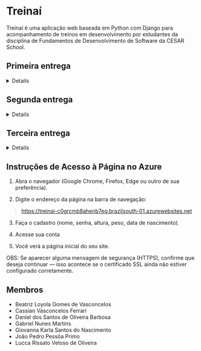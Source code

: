 # Treinaí

Treinaí é uma aplicação web baseada em Python com Django para acompanhamento de treinos em desenvolvimento por estudantes da disciplina de Fundamentos de Desenvolvimento de Software da CESAR School.

## Primeira entrega

<details>
  
* [Figma](https://www.figma.com/design/a4XMSIZADPvGHmeOgjNQAR/Lo-Fi-Treina%C3%AD?node-id=0-1&t=etEegkhoiLEPXzsp-1)

* [Screencast](https://youtu.be/QF5dc3fF2Ow)

* Backlog
<img width="1875" height="957" alt="Backlog1" src="https://github.com/user-attachments/assets/871a0515-3563-4788-a291-b440fe327eb1" />

* Sprint
<img width="1873" height="955" alt="quadro1_sprint" src="https://github.com/user-attachments/assets/388ac153-011e-4721-802c-5e79483c6845" />

* [Histórias](https://docs.google.com/document/d/1nskFYTLay5ukKv1aLaWjdS51-D0iQldLhl93W5BLoj8/edit?usp=sharing)

</details>

## Segunda entrega

<details>

* [Jira](https://cesar-team-ys52210m.atlassian.net/jira/software/projects/TREIN/boards/4?atlOrigin=eyJpIjoiYWJmZjdiYzdjNTcyNDk4NWI1ZWUwMDk5NjQ4N2M0YjgiLCJwIjoiaiJ9)

* Backlog
<img width="1919" height="1033" alt="quadro2_backlog" src="https://github.com/user-attachments/assets/a0478bd1-1077-42a1-9af1-4968724fc389" />

* Sprint
<img width="1919" height="1031" alt="quadro2_sprint" src="https://github.com/user-attachments/assets/c2838bcf-9c17-4c89-82ca-266ff55bc1f3" />

* Bugtracker
  <img width="1919" height="1034" alt="bugtracker" src="https://github.com/user-attachments/assets/6ca1d2ba-2493-4e82-b40f-a915c220c3d3"/>

* [Relatório programação em par](https://docs.google.com/document/d/1fdD-QaiXSmVtaeB57ypChtCTnbF1S1TEWM8AG5SRYdY/edit?usp=sharing)

* [Update na protitpação das histórias](https://youtu.be/c7jyzcp53gI)
 > Também visível pelo figma.

* [Screencast histórias em produção (deploy)](https://www.youtube.com/watch?v=wNvsl2hhWSY)

* [Link do site na azure](https://treinai-c0grcmb8ahenb7eq.brazilsouth-01.azurewebsites.net)

</details>

## Terceira entrega

<details>

* [Screencast das histórias em produção (deploy)](https://youtu.be/jcKH6bFveAU)

* [Screencast do CI/CD com build e deployment automatizado](https://youtu.be/xd7aVNyGLK4)

* [Screencast dos testes de sistema E2E](https://youtu.be/hNfr-u2HbyQ)

* [Link do site na azure](https://treinai-c0grcmb8ahenb7eq.brazilsouth-01.azurewebsites.net)

* [Relatório da programação em pares](https://docs.google.com/document/d/1A0s3Aya1NhzuH-3Q17jQE0ekMAcQqHCgDTuv_U1PevE/edit?usp=sharing)

* Sprint
<img width="1919" height="1079" alt="e3_board" src="https://github.com/user-attachments/assets/f4dd38d4-98b4-48c2-8c42-e7e676d46b68" />

> [Jira](https://cesar-team-ys52210m.atlassian.net/jira/software/projects/TREIN/boards/4?sprintStarted=true&atlOrigin=eyJpIjoiODU2MmU2MzIzYmU5NGZhNjlhMzFiZGJkYWVmZGU4ZmYiLCJwIjoiaiJ9)

* Backlog
<img width="1919" height="1079" alt="e3_backlog" src="https://github.com/user-attachments/assets/33a978f0-d0e4-4481-b083-d71cbe0d948b" />

> [Jira](https://cesar-team-ys52210m.atlassian.net/jira/software/projects/TREIN/boards/4?sprintStarted=true&atlOrigin=eyJpIjoiODU2MmU2MzIzYmU5NGZhNjlhMzFiZGJkYWVmZGU4ZmYiLCJwIjoiaiJ9)

* Bugtracker Atualizado:
<img width="1919" height="1079" alt="e3_bugtracker" src="https://github.com/user-attachments/assets/0eadc430-f1f7-46e8-826e-f3617e569a30" />

</details>

## Instruções de Acesso à Página no Azure

1. Abra o navegador (Google Chrome, Firefox, Edge ou outro de sua preferência).

2. Digite o endereço da página na barra de navegação:

> https://treinai-c0grcmb8ahenb7eq.brazilsouth-01.azurewebsites.net

3. Faça o cadastro (nome, senha, altura, peso, data de nascimento).

4. Acesse sua conta

5. Você verá a página inicial do seu site.

OBS: Se aparecer alguma mensagem de segurança (HTTPS), confirme que deseja continuar — isso acontece se o certificado SSL ainda não estiver configurado corretamente.

## Membros

* Beatriz Loyola Gomes de Vasconcelos
* Cassian Vasconcelos Ferrari
* Daniel dos Santos de Oliveira Barbosa
* Gabriel Nunes Martins
* Giovanna Karla Santos do Nascimento
* João Pedro Pessôa Primo
* Lucca Rissato Veloso de Oliveira

